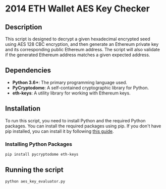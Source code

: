 # 2014 ETH Wallet AES Key Checker

## Description
This script is designed to decrypt a given hexadecimal encrypted seed using AES 128 CBC encryption, and then generate an Ethereum private key and its corresponding public Ethereum address. The script will also validate if the generated Ethereum address matches a given expected address.

## Dependencies
- **Python 3.6+**: The primary programming language used.
- **PyCryptodome**: A self-contained cryptographic library for Python.
- **eth-keys**: A utility library for working with Ethereum keys.

## Installation
To run this script, you need to install Python and the required Python packages. You can install the required packages using pip. If you don't have pip installed, you can install it by following [this guide](https://pip.pypa.io/en/stable/installation/).

### Installing Python Packages
```bash
pip install pycryptodome eth-keys
```

## Running the script
```bash
python aes_key_evaluator.py
```


